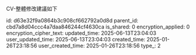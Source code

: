 CV-整體修改建議如下



id: d63e32f9a0864b3c908cf662792a0d8d
parent_id: cbd7a8d04ccc4a7daa846244cf4630ca
is_shared: 0
encryption_applied: 0
encryption_cipher_text: 
updated_time: 2025-06-13T23:04:03
user_updated_time: 2025-06-13T23:04:03
created_time: 2025-01-26T23:18:56
user_created_time: 2025-01-26T23:18:56
type_: 2